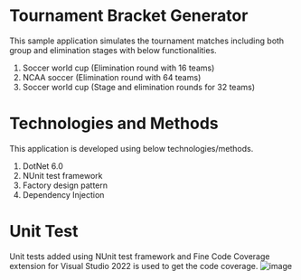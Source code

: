 # Tournament Bracket Generator

This sample application simulates the tournament matches including both group and elimination stages with below functionalities.

1. Soccer world cup (Elimination round with 16 teams)
2. NCAA soccer  (Elimination round with 64 teams)
3. Soccer world cup (Stage and elimination rounds for 32 teams)

# Technologies and Methods

This application is developed using below technologies/methods.
1. DotNet 6.0
2. NUnit test framework
3. Factory design pattern
4. Dependency Injection

# Unit Test

Unit tests added using NUnit test framework and Fine Code Coverage extension for Visual Studio 2022 is used to get the code coverage.
![image](https://github.com/user-attachments/assets/4a7c76b4-f1bf-477f-a30d-1957ad625142)

